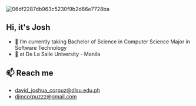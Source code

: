 ![06df2287db963c5230f9b2d86e7728ba](https://github.com/ZyWick/ZyWick/assets/104405536/2cac5d39-be31-4fbe-8b57-db928e9a2135#center)
## Hi, it's Josh



- 🔭 I’m currently taking Bachelor of Science in Computer Science Major in Software Technology
- 🌱 at De La Salle University - Manila

## 📫 Reach me
* david_joshua_corpuz@dlsu.edu.ph
* djmcorpuzzz@gmail.com
